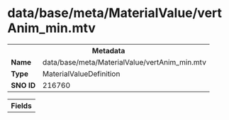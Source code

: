 <h1>data/base/meta/MaterialValue/vertAnim_min.mtv</h1><table><tr><th colspan="100%">Metadata</th></tr><tr><td><b>Name</b></td><td>data/base/meta/MaterialValue/vertAnim_min.mtv</td></tr><tr><td><b>Type</b></td><td>MaterialValueDefinition</td></tr><tr><td><b>SNO ID</b></td><td>216760</td></tr></table>

<table><tr><th colspan="100%">Fields</th></tr></table>

